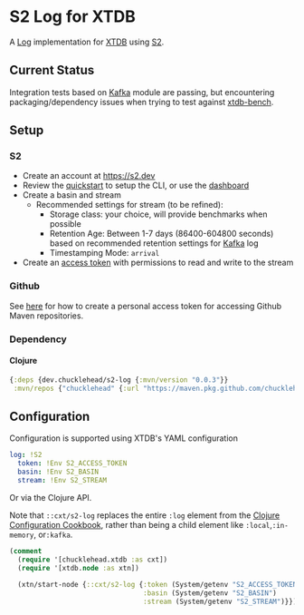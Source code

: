 # S2 Log for XTDB

A [Log](https://docs.xtdb.com/ops/config/log.html) implementation for [XTDB](https://xtdb.com) using [S2](https://s2.dev).

## Current Status

Integration tests based on [Kafka](https://github.com/xtdb/xtdb/blob/main/modules/kafka/src/test/kotlin/xtdb/api/log/KafkaLogTest.kt) module are passing, but encountering packaging/dependency issues when trying to test against [xtdb-bench](https://github.com/xtdb/xtdb/tree/main/modules/bench).

## Setup

### S2

* Create an account at https://s2.dev
* Review the [quickstart](https://s2.dev/docs/quickstart) to setup the CLI, or use the [dashboard](https://s2.dev/dashboard)
* Create a basin and stream
  * Recommended settings for stream (to be refined):
    * Storage class: your choice, will provide benchmarks when possible
    * Retention Age: Between 1-7 days (86400-604800 seconds) based on recommended retention settings for [Kafka](https://docs.xtdb.com/ops/config/log/kafka.html#_setup) log
    * Timestamping Mode: `arrival`
* Create an [access token](https://s2.dev/docs/access-control) with permissions to read and write to the stream

### Github

See [here](https://docs.github.com/en/packages/working-with-a-github-packages-registry/working-with-the-apache-maven-registry#authenticating-to-github-packages) for how to create a personal access token for accessing Github Maven repositories.

### Dependency

#### Clojure
```clojure
{:deps {dev.chucklehead/s2-log {:mvn/version "0.0.3"}}
 :mvn/repos {"chucklehead" {:url "https://maven.pkg.github.com/chucklehead-dev/s2-log"}}}
```

## Configuration

Configuration is supported using XTDB's YAML configuration
```yaml
log: !S2
  token: !Env S2_ACCESS_TOKEN
  basin: !Env S2_BASIN
  stream: !Env S2_STREAM
```

Or via the Clojure API. 

Note that `::cxt/s2-log` replaces the entire `:log` element from the [Clojure Configuration Cookbook](https://docs.xtdb.com/ops/config/clojure.html), rather than being a child element like `:local`,`:in-memory`, or`:kafka`.

```clojure
(comment
  (require '[chucklehead.xtdb :as cxt])
  (require '[xtdb.node :as xtn])
  
  (xtn/start-node {::cxt/s2-log {:token (System/getenv "S2_ACCESS_TOKEN")
                                 :basin (System/getenv "S2_BASIN")
                                 :stream (System/getenv "S2_STREAM")}})
```